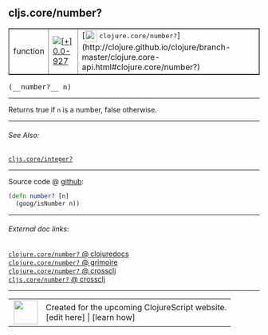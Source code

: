 ## cljs.core/number?



 <table border="1">
<tr>
<td>function</td>
<td><a href="https://github.com/cljsinfo/cljs-api-docs/tree/0.0-927"><img valign="middle" alt="[+] 0.0-927" title="Added in 0.0-927" src="https://img.shields.io/badge/+-0.0--927-lightgrey.svg"></a> </td>
<td>
[<img height="24px" valign="middle" src="http://i.imgur.com/1GjPKvB.png"> <samp>clojure.core/number?</samp>](http://clojure.github.io/clojure/branch-master/clojure.core-api.html#clojure.core/number?)
</td>
</tr>
</table>


 <samp>
(__number?__ n)<br>
</samp>

---

Returns true if `n` is a number, false otherwise.

---


###### See Also:

[`cljs.core/integer?`](cljs.core_integerQMARK.md)<br>

---




Source code @ [github](https://github.com/clojure/clojurescript/blob/r1006/src/cljs/cljs/core.cljs#L678-L679):

```clj
(defn number? [n]
  (goog/isNumber n))
```

<!--
Repo - tag - source tree - lines:

 <pre>
clojurescript @ r1006
└── src
    └── cljs
        └── cljs
            └── <ins>[core.cljs:678-679](https://github.com/clojure/clojurescript/blob/r1006/src/cljs/cljs/core.cljs#L678-L679)</ins>
</pre>

-->

---



###### External doc links:

[`clojure.core/number?` @ clojuredocs](http://clojuredocs.org/clojure.core/number_q)<br>
[`clojure.core/number?` @ grimoire](http://conj.io/store/v1/org.clojure/clojure/1.7.0-beta3/clj/clojure.core/number%3F/)<br>
[`clojure.core/number?` @ crossclj](http://crossclj.info/fun/clojure.core/number%3F.html)<br>
[`cljs.core/number?` @ crossclj](http://crossclj.info/fun/cljs.core.cljs/number%3F.html)<br>

---

 <table>
<tr><td>
<img valign="middle" align="right" width="48px" src="http://i.imgur.com/Hi20huC.png">
</td><td>
Created for the upcoming ClojureScript website.<br>
[edit here] | [learn how]
</td></tr></table>

[edit here]:https://github.com/cljsinfo/cljs-api-docs/blob/master/cljsdoc/cljs.core_numberQMARK.cljsdoc
[learn how]:https://github.com/cljsinfo/cljs-api-docs/wiki/cljsdoc-files

<!--

This information was too distracting to show to readers, but I'll leave it
commented here since it is helpful to:

- pretty-print the data used to generate this document
- and show how to retrieve that data



The API data for this symbol:

```clj
{:description "Returns true if `n` is a number, false otherwise.",
 :ns "cljs.core",
 :name "number?",
 :signature ["[n]"],
 :history [["+" "0.0-927"]],
 :type "function",
 :related ["cljs.core/integer?"],
 :full-name-encode "cljs.core_numberQMARK",
 :source {:code "(defn number? [n]\n  (goog/isNumber n))",
          :title "Source code",
          :repo "clojurescript",
          :tag "r1006",
          :filename "src/cljs/cljs/core.cljs",
          :lines [678 679]},
 :full-name "cljs.core/number?",
 :clj-symbol "clojure.core/number?"}

```

Retrieve the API data for this symbol:

```clj
;; from Clojure REPL
(require '[clojure.edn :as edn])
(-> (slurp "https://raw.githubusercontent.com/cljsinfo/cljs-api-docs/catalog/cljs-api.edn")
    (edn/read-string)
    (get-in [:symbols "cljs.core/number?"]))
```

-->
